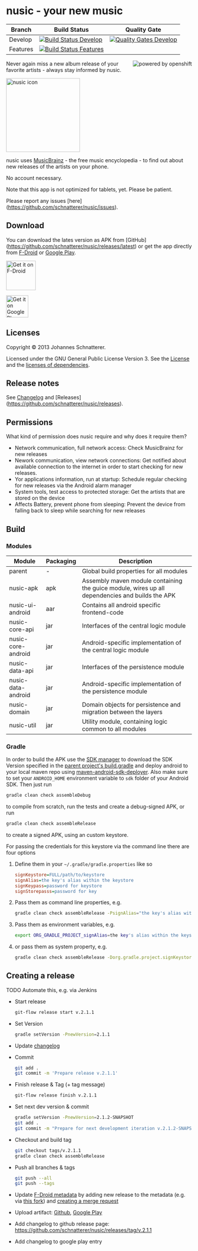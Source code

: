 nusic - your new music
=====

| Branch        | Build Status  | Quality Gate |
| ------------- |-------------  | ------------ |
| Develop       | [![Build Status Develop](https://jenkins.schnatterer.info/job/nusic-develop/badge/icon)](https://jenkins.schnatterer.info/job/nusic-develop/)  |[![Quality Gates Develop](https://sonarqube.schnatterer.info/api/badges/gate?key=info.schnatterer.nusic:nusic-develop)](https://sonarqube.schnatterer.info/dashboard/index/279?did=1) |
| Features       | [![Build Status Features](https://jenkins.schnatterer.info/job/nusic-features/badge/icon)](https://jenkins.schnatterer.info/job/nusic-features/)  | |
  [<img alt="powered by openshift" align="right" src="https://www.openshift.com/images/logos/powered_by_openshift.png"/>](https://www.openshift.com/)
  
Never again miss a new album release of your favorite artists - always stay informed by nusic.

<img alt="nusic icon" src="https://raw.githubusercontent.com/schnatterer/nusic/develop/resources/ic_launcher_highres.png" width="200" height="200" />


nusic uses [MusicBrainz](http://musicbrainz.org/) - the free music encyclopedia - to find out about new releases of the artists on your phone.

No account necessary.

Note that this app is not optimized for tablets, yet. Please be patient.

Please report any issues [here] (https://github.com/schnatterer/nusic/issues).

## Download
You can download the lates version as APK from [GitHub] (https://github.com/schnatterer/nusic/releases/latest) or get the app directly from [F-Droid](https://f-droid.org/app/info.schnatterer.nusic) or [Google Play](https://play.google.com/store/apps/details?id=info.schnatterer.nusic).

[<img src="https://f-droid.org/badge/get-it-on.png" alt="Get it on F-Droid" height="80">](https://f-droid.org/app/info.schnatterer.nusic)

[<img alt="Get it on Google Play" src="https://play.google.com/intl/en_us/badges/images/apps/en-play-badge.png" height="60"/>](https://play.google.com/store/apps/details?id=info.schnatterer.nusic)

## Licenses
Copyright © 2013 Johannes Schnatterer.

Licensed under the GNU General Public License Version 3.
See the [License](LICENSE.txt) and the [licenses of dependencies](NOTICE.md).

## Release notes
See [Changelog](CHANGELOG.md) and [Releases] (https://github.com/schnatterer/nusic/releases).

## Permissions
What kind of permission does nusic require and why does it require them?
- Network communication, full network access: Check MusicBrainz for new releases
- Nework communication, view network connections: Get notified about available connection to the internet in order to start checking for new releases.
- Yor applications information, run at startup: Schedule regular checking for new releases via the Android alarm manager
- System tools, test access to protected storage: Get the artists that are stored on the device
- Affects Battery, prevent phone from sleeping: Prevent the device from falling back to sleep while searching for new releases


## Build
### Modules
| Module             | Packaging      | Description   |
| -------------      | ------------- | ------------- |
| parent             | - | Global build properties for all modules |
| nusic-apk          | apk | Assembly maven module containing the guice module, wires up all dependencies and builds the APK |
| nusic-ui-android   | aar | Contains all android specific frontend-code |
| nusic-core-api     | jar | Interfaces of the central logic module |
| nusic-core-android | jar | Android-specific implementation of the central logic module |
| nusic-data-api     | jar | Interfaces of the persistence module |
| nusic-data-android | jar | Android-specific implementation of the persistence module |
| nusic-domain       | jar | Domain objects for persistence and migration between the layers |
| nusic-util         | jar | Utility module, containing logic common to all modules |

### Gradle
In order to build the APK use the [SDK manager](https://developer.android.com/tools/help/sdk-manager.html) to download the SDK Version specified in the [parent project's build.gradle](build.gradle) and deploy android to your local maven repo using [maven-android-sdk-deployer](https://github.com/mosabua/maven-android-sdk-deployer). Also make sure to set your `ANDROID_HOME` environment variable to `sdk` folder of your Android SDK.
Then just run  
```sh
gradle clean check assembleDebug
```
to compile from scratch, run the tests and create a debug-signed APK, or run  

```sh
gradle clean check assembleRelease
```
to create a signed APK, using an custom keystore.  

For passing the credentials for this keystore via the command line there are four options  

1. Define them in your `~/.gradle/gradle.properties` like so  

   ```ini
   signKeystore=FULL/path/to/keystore
   signAlias=the key's alias within the keystore
   signKeypass=password for keystore
   signStorepasss=password for key
   ```
2. Pass them as command line properties, e.g.  

   ```sh
   gradle clean check assembleRelease -PsignAlias="the key's alias within the keystore"
   ```  
3. Pass them as environment variables, e.g.  

   ```sh
   export ORG_GRADLE_PROJECT_signAlias=the key's alias within the keystore
   ```
4. or pass them as system property, e.g.

   ```sh
   gradle clean check assembleRelease -Dorg.gradle.project.signKeystore=signAlias="the key's alias within the keystore"
   ```


## Creating a release
TODO Automate this, e.g. via Jenkins

- Start release  

   ```sh
   git-flow release start v.2.1.1
   ```
- Set Version  

   ```sh
   gradle setVersion -PnewVersion=2.1.1
   ```
- Update [changelog](CHANGELOG.md)
- Commit  

    ```sh
    git add .
    git commit -m 'Prepare release v.2.1.1'
    ```
- Finish release & Tag (+ tag message)

   ```sh
   git-flow release finish v.2.1.1
   ```
- Set next dev version & commit

    ```sh
    gradle setVersion -PnewVersion=2.1.2-SNAPSHOT
    git add .
    git commit -m "Prepare for next development iteration v.2.1.2-SNAPSHOT"
    ```
- Checkout and build tag

    ```sh
    git checkout tags/v.2.1.1
    gradle clean check assembleRelease
    ```
- Push all branches & tags

    ```sh
    git push --all
    git push --tags
    ```
- Update [F-Droid metadata](https://gitlab.com/fdroid/fdroiddata/blob/master/metadata/info.schnatterer.nusic.txt) by adding new release to the metadata (e.g. via [this fork](https://gitlab.com/schnatterer/fdroiddata)) and [creating a merge request](https://gitlab.com/schnatterer/fdroiddata/merge_requests/new) 
- Upload artifact: [Github](https://github.com/schnatterer/nusic/releases), [Google Play](https://play.google.com/apps/publish/)
- Add changelog to github release page: https://github.com/schnatterer/nusic/releases/tag/v.2.1.1
- Add changelog to google play entry
